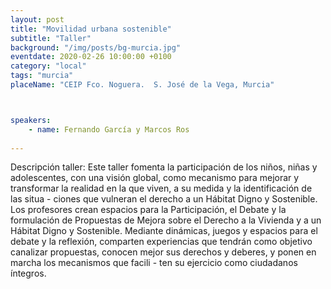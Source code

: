 ```yaml
---
layout: post
title: "Movilidad urbana sostenible"
subtitle: "Taller"
background: "/img/posts/bg-murcia.jpg"
eventdate: 2020-02-26 10:00:00 +0100
category: "local"
tags: "murcia"
placeName: "CEIP Fco. Noguera.  S. José de la Vega, Murcia"



speakers:
    - name: Fernando García y Marcos Ros
    
---
```


Descripción taller: Este taller fomenta la participación de los niños, niñas y adolescentes, con una visión global,
como mecanismo para mejorar y transformar la realidad en la que viven, a su medida y la identificación de las situa -
ciones que vulneran el derecho a un Hábitat Digno y Sostenible. Los profesores crean espacios para la Participación,
el Debate y la formulación de Propuestas de Mejora sobre el Derecho a la Vivienda y a un Hábitat Digno y Sostenible.
Mediante dinámicas, juegos y espacios para el debate y la reflexión, comparten experiencias que tendrán como
objetivo canalizar propuestas, conocen mejor sus derechos y deberes, y ponen en marcha los mecanismos que facili -
ten su ejercicio como ciudadanos íntegros.
